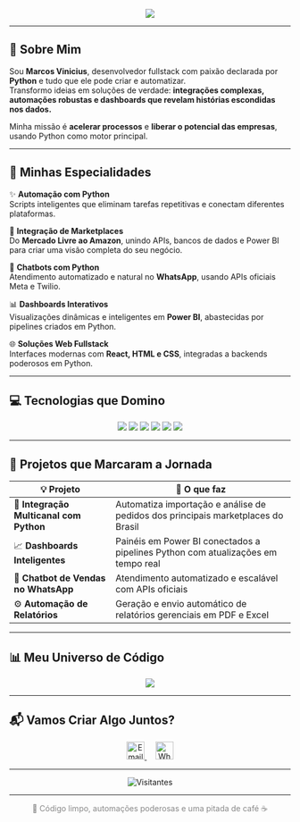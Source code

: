 <p align="center">
  <img src="https://capsule-render.vercel.app/api?type=waving&color=0:0a192f,100:00c6ff&height=220&section=header&text=Marcos%20Vinicius%20🐍&fontSize=42&fontColor=ffffff&animation=fadeIn&desc=Especialista%20em%20Python%20%7C%20Automacoes%20%26%20Integra%C3%A7%C3%B5es%20Inteligentes&descSize=20&descAlign=65&fontAlign=50" />
</p>

---

## 🐍 Sobre Mim

Sou **Marcos Vinicius**, desenvolvedor fullstack com paixão declarada por **Python** e tudo que ele pode criar e automatizar.  
Transformo ideias em soluções de verdade: **integrações complexas, automações robustas e dashboards que revelam histórias escondidas nos dados.**

Minha missão é **acelerar processos** e **liberar o potencial das empresas**, usando Python como motor principal.

---

## 🚀 Minhas Especialidades

✨ **Automação com Python**  
Scripts inteligentes que eliminam tarefas repetitivas e conectam diferentes plataformas.

🔗 **Integração de Marketplaces**  
Do **Mercado Livre ao Amazon**, unindo APIs, bancos de dados e Power BI para criar uma visão completa do seu negócio.

🤖 **Chatbots com Python**  
Atendimento automatizado e natural no **WhatsApp**, usando APIs oficiais Meta e Twilio.

📊 **Dashboards Interativos**  
Visualizações dinâmicas e inteligentes em **Power BI**, abastecidas por pipelines criados em Python.

🌐 **Soluções Web Fullstack**  
Interfaces modernas com **React, HTML e CSS**, integradas a backends poderosos em Python.

---

## 💻 Tecnologias que Domino

<div align="center">
  <a href="#"><img src="https://img.shields.io/badge/Python-3776AB?style=for-the-badge&logo=python&logoColor=white"/></a>
  <a href="#"><img src="https://img.shields.io/badge/FastAPI-009688?style=for-the-badge&logo=fastapi&logoColor=white"/></a>
  <a href="#"><img src="https://img.shields.io/badge/Power%20BI-F2C811?style=for-the-badge&logo=powerbi&logoColor=black"/></a>
  <a href="#"><img src="https://img.shields.io/badge/Node.js-339933?style=for-the-badge&logo=node.js&logoColor=white"/></a>
  <a href="#"><img src="https://img.shields.io/badge/React-20232A?style=for-the-badge&logo=react&logoColor=61DAFB"/></a>
  <a href="#"><img src="https://img.shields.io/badge/JavaScript-F7DF1E?style=for-the-badge&logo=javascript&logoColor=black"/></a>
</div>

---

## 🌟 Projetos que Marcaram a Jornada

| 💡 Projeto | 📌 O que faz |
|------------|--------------|
| 🛒 **Integração Multicanal com Python** | Automatiza importação e análise de pedidos dos principais marketplaces do Brasil |
| 📈 **Dashboards Inteligentes** | Painéis em Power BI conectados a pipelines Python com atualizações em tempo real |
| 🤖 **Chatbot de Vendas no WhatsApp** | Atendimento automatizado e escalável com APIs oficiais |
| ⚙️ **Automação de Relatórios** | Geração e envio automático de relatórios gerenciais em PDF e Excel |

---

## 📊 Meu Universo de Código

<p align="center">
  <img src="https://github-readme-stats.vercel.app/api/top-langs/?username=marcozmr&layout=compact&langs_count=8&theme=dark&hide_border=true" />
</p>

---

## 📬 Vamos Criar Algo Juntos?

<p align="center">
  <a href="mailto:mr.vinicius@icloud.com">
    <img src="https://img.icons8.com/ios-filled/50/ffffff/apple-mail.png" width="32" alt="Email"/>
  </a>
  &nbsp;&nbsp;&nbsp;
  <a href="https://wa.me/5516982319218">
    <img src="https://img.icons8.com/ios-filled/50/25D366/whatsapp.png" width="32" alt="WhatsApp"/>
  </a>
</p>

---

<p align="center">
  <img src="https://komarev.com/ghpvc/?username=marcozmr&style=flat-square&color=gray" alt="Visitantes"/>
</p>

---

<p align="center" style="color:#888;">
  🐍 Código limpo, automações poderosas e uma pitada de café ☕
</p>
